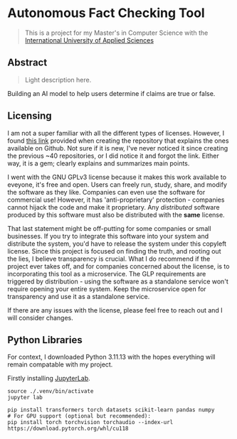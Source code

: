 # Autonomous Fact Checking Tool

> This is a project for my Master's in Computer Science with the [International University of Applied Sciences](https://www.iu.org/)

## Abstract

> Light description here.

Building an AI model to help users determine if claims are true or false.

## Licensing

I am not a super familiar with all the different types of licenses.
However, I found [this link](https://choosealicense.com/licenses/) provided when creating the repository that explains the ones available on Github.
Not sure if it is new, I've never noticed it since creating the previous ~40 repositories, or I did notice it and forgot the link.
Either way, it is a gem; clearly explains and summarizes main points.

I went with the GNU GPLv3 license because it makes this work available to eveyone, it's free and open.
Users can freely run, study, share, and modify the software as they like.
Companies can even use the software for commercial use!
However, it has 'anti-proprietary' protection - companies cannot hijack the code and make it proprietary.
Any _distributed_ software produced by this software must also be distributed with the **same** license.

That last statement might be off-putting for some companies or small businesses.
If you try to integrate this software into your system and distribute the system, you'd have to release the system under this copyleft license.
Since this project is focused on finding the truth, and rooting out the lies, I believe transparency is crucial.
What I do recommend if the project ever takes off,
and for companies concerned about the license,
is to incorporating this tool as a microservice.
The GLP requirements are triggered by distribution - using the software as a standalone service won't require opening your entire system.
Keep the microservice open for transparency and use it as a standalone service.

If there are any issues with the license, please feel free to reach out and I will consider changes.

## Python Libraries

For context, I downloaded Python 3.11.13 with the hopes everything will remain compatable with my project.

Firstly installing [JupyterLab](https://jupyter.org/install).

```
source ./.venv/bin/activate
jupyter lab
```

```
pip install transformers torch datasets scikit-learn pandas numpy
# For GPU support (optional but recommended):
pip install torch torchvision torchaudio --index-url https://download.pytorch.org/whl/cu118
```
